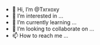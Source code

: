 - 👋 Hi, I’m @Txrxoxy
- 👀 I’m interested in ...
- 🌱 I’m currently learning ...
- 💞️ I’m looking to collaborate on ...
- 📫 How to reach me ...

<!---
Txrxoxy/Txrxoxy is a ✨ special ✨ repository because its `README.md` (this file) appears on your GitHub profile.
You can click the Preview link to take a look at your changes.
--->

